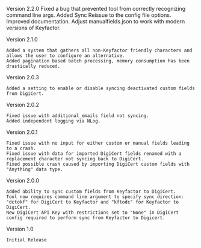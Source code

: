 Version 2.2.0
    Fixed a bug that prevented tool from correctly recognizing command line args.
    Added Sync Reissue to the config file options.
    Improved documentation.
    Adjust manualfields.json to work with modern versions of Keyfactor.

Version 2.1.0

    Added a system that gathers all non-Keyfactor friendly characters and allows the user to configure an alternative.
    Added pagination based batch processing, memory consumption has been drastically reduced.

Version 2.0.3  

    Added a setting to enable or disable syncing deactivated custom fields from DigiCert.

Version 2.0.2

    Fixed issue with additional_emails field not syncing.
    Added independent logging via NLog.

Version 2.0.1

    Fixed issue with no input for either custom or manual fields leading to a crash.
    Fixed issue with data for imported DigiCert fields renamed with a replacement character not syncing back to DigiCert.
    Fixed possible crash caused by importing DigiCert custom fields with "Anything" data type.

Version 2.0.0

    Added ability to sync custom fields from Keyfactor to DigiCert.
    Tool now requires command line argument to specify sync direction: "dctokf" for DigiCert to Keyfactor and "kftodc" for Keyfactor to DigiCert.
    New DigiCert API Key with restrictions set to "None" in DigiCert config required to perform sync from Keyfactor to Digicert.

Version 1.0

    Initial Release
